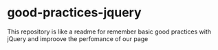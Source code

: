 # good-practices-jquery
This repository is like a readme for remember basic good practices with jQuery and improove the perfomance of our page
